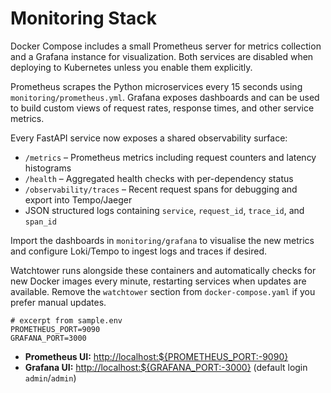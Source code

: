 # Monitoring Stack

Docker Compose includes a small Prometheus server for metrics collection and a Grafana instance for visualization. Both services are disabled when deploying to Kubernetes unless you enable them explicitly.

Prometheus scrapes the Python microservices every 15 seconds using `monitoring/prometheus.yml`. Grafana exposes dashboards and can be used to build custom views of request rates, response times, and other service metrics.

Every FastAPI service now exposes a shared observability surface:

- `/metrics` – Prometheus metrics including request counters and latency histograms
- `/health` – Aggregated health checks with per-dependency status
- `/observability/traces` – Recent request spans for debugging and export into Tempo/Jaeger
- JSON structured logs containing `service`, `request_id`, `trace_id`, and `span_id`

Import the dashboards in `monitoring/grafana` to visualise the new metrics and
configure Loki/Tempo to ingest logs and traces if desired.

Watchtower runs alongside these containers and automatically checks for new Docker images every minute, restarting services when updates are available. Remove the `watchtower` section from `docker-compose.yaml` if you prefer manual updates.

```env
# excerpt from sample.env
PROMETHEUS_PORT=9090
GRAFANA_PORT=3000
```

- **Prometheus UI:** [http://localhost:${PROMETHEUS_PORT:-9090}](http://localhost:9090)
- **Grafana UI:** [http://localhost:${GRAFANA_PORT:-3000}](http://localhost:3000) (default login `admin`/`admin`)
